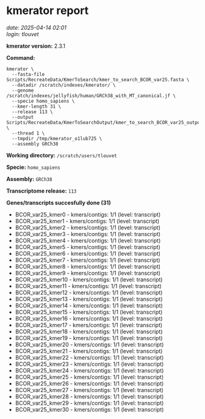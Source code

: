 # kmerator report
*date: 2025-04-14 02:01*  
*login: tlouvet*

**kmerator version:** 2.3.1

**Command:**

```
kmerator \
  --fasta-file Scripts/RecreateData/KmerToSearch/kmer_to_search_BCOR_var25.fasta \
  --datadir /scratch/indexes/kmerator/ \
  --genome /scratch/indexes/jellyfish/human/GRCh38_with_MT_canonical.jf \
  --specie homo_sapiens \
  --kmer-length 31 \
  --release 113 \
  --output Scripts/RecreateData/KmerToSearchOutput/kmer_to_search_BCOR_var25_output \
  --thread 1 \
  --tmpdir /tmp/kmerator_o1lub725 \
  --assembly GRCh38
```

**Working directory:** `/scratch/users/tlouvet`

**Specie:** `homo_sapiens`

**Assembly:** `GRCh38`

**Transcriptome release:** `113`

**Genes/transcripts succesfully done (31)**

- BCOR_var25_kmer0 - kmers/contigs: 1/1 (level: transcript)
- BCOR_var25_kmer1 - kmers/contigs: 1/1 (level: transcript)
- BCOR_var25_kmer2 - kmers/contigs: 1/1 (level: transcript)
- BCOR_var25_kmer3 - kmers/contigs: 1/1 (level: transcript)
- BCOR_var25_kmer4 - kmers/contigs: 1/1 (level: transcript)
- BCOR_var25_kmer5 - kmers/contigs: 1/1 (level: transcript)
- BCOR_var25_kmer6 - kmers/contigs: 1/1 (level: transcript)
- BCOR_var25_kmer7 - kmers/contigs: 1/1 (level: transcript)
- BCOR_var25_kmer8 - kmers/contigs: 1/1 (level: transcript)
- BCOR_var25_kmer9 - kmers/contigs: 1/1 (level: transcript)
- BCOR_var25_kmer10 - kmers/contigs: 1/1 (level: transcript)
- BCOR_var25_kmer11 - kmers/contigs: 1/1 (level: transcript)
- BCOR_var25_kmer12 - kmers/contigs: 1/1 (level: transcript)
- BCOR_var25_kmer13 - kmers/contigs: 1/1 (level: transcript)
- BCOR_var25_kmer14 - kmers/contigs: 1/1 (level: transcript)
- BCOR_var25_kmer15 - kmers/contigs: 1/1 (level: transcript)
- BCOR_var25_kmer16 - kmers/contigs: 1/1 (level: transcript)
- BCOR_var25_kmer17 - kmers/contigs: 1/1 (level: transcript)
- BCOR_var25_kmer18 - kmers/contigs: 1/1 (level: transcript)
- BCOR_var25_kmer19 - kmers/contigs: 1/1 (level: transcript)
- BCOR_var25_kmer20 - kmers/contigs: 1/1 (level: transcript)
- BCOR_var25_kmer21 - kmers/contigs: 1/1 (level: transcript)
- BCOR_var25_kmer22 - kmers/contigs: 1/1 (level: transcript)
- BCOR_var25_kmer23 - kmers/contigs: 1/1 (level: transcript)
- BCOR_var25_kmer24 - kmers/contigs: 1/1 (level: transcript)
- BCOR_var25_kmer25 - kmers/contigs: 1/1 (level: transcript)
- BCOR_var25_kmer26 - kmers/contigs: 1/1 (level: transcript)
- BCOR_var25_kmer27 - kmers/contigs: 1/1 (level: transcript)
- BCOR_var25_kmer28 - kmers/contigs: 1/1 (level: transcript)
- BCOR_var25_kmer29 - kmers/contigs: 1/1 (level: transcript)
- BCOR_var25_kmer30 - kmers/contigs: 1/1 (level: transcript)
